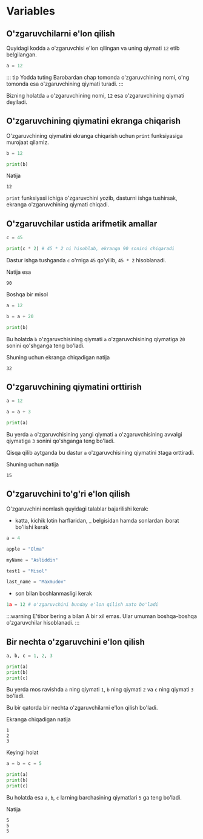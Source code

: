 # Variables

## O'zgaruvchilarni e'lon qilish

Quyidagi kodda `a` o'zgaruvchisi e'lon qilingan va uning qiymati `12` etib belgilangan.

```python
a = 12
```

::: tip Yodda tuting
Barobardan chap tomonda o'zgaruvchining nomi, o'ng tomonda esa o'zgaruvchining qiymati turadi.
:::

Bizning holatda `a` o'zgaruvchining nomi, `12` esa o'zgaruvchining qiymati deyiladi.

## O'zgaruvchining qiymatini ekranga chiqarish

O'zgaruvchining qiymatini ekranga chiqarish uchun `print` funksiyasiga murojaat qilamiz.

```python {3}
b = 12

print(b)
```

Natija
```text
12
```

`print` funksiyasi ichiga o'zgaruvchini yozib, dasturni ishga tushirsak, 
ekranga o'zgaruvchining qiymati chiqadi.

## O'zgaruvchilar ustida arifmetik amallar

```python
c = 45

print(c * 2) # 45 * 2 ni hisoblab, ekranga 90 sonini chiqaradi
```

Dastur ishga tushganda `c` o'rniga `45` qo'yilib, `45 * 2` hisoblanadi. 

Natija esa
```text
90
```

Boshqa bir misol

```python {3}
a = 12

b = a + 20

print(b)
```

Bu holatda `b` o'zgaruvchisining qiymati `a` o'zgaruvchisining qiymatiga `20` sonini qo'shganga teng bo'ladi.

Shuning uchun ekranga chiqadigan natija

```text
32
```

## O'zgaruvchining qiymatini orttirish

```python {3}
a = 12

a = a + 3

print(a)
```

Bu yerda `a` o'zgaruvchisining yangi qiymati `a` o'zgaruvchisining avvalgi qiymatiga `3` sonini qo'shganga teng bo'ladi.

Qisqa qilib aytganda bu dastur `a` o'zgaruvchisining qiymatini `3`taga orttiradi.

Shuning uchun natija

```text
15
```

## O'zgaruvchini to'g'ri e'lon qilish

O'zgaruvchini nomlash quyidagi talablar bajarilishi kerak:
* katta, kichik lotin harflaridan, _ belgisidan hamda sonlardan iborat bo'lishi kerak
```python
a = 4

apple = "Olma"

myName = "Asliddin"

test1 = "Misol"

last_name = "Maxmudov"
```
* son bilan boshlanmasligi kerak
```python
1a = 12 # o'zgaruvchini bunday e'lon qilish xato bo'ladi
```

:::warning E'tibor bering
a bilan A bir xil emas. Ular umuman boshqa-boshqa o'zgaruvchilar hisoblanadi.
:::

## Bir nechta o'zgaruvchini e'lon qilish

```python {1}
a, b, c = 1, 2, 3

print(a)
print(b)
print(c)
```

Bu yerda mos ravishda `a` ning qiymati `1`, `b` ning qiymati `2` va `c` ning qiymati `3` bo'ladi.

Bu bir qatorda bir nechta o'zgaruvchilarni e'lon qilish bo'ladi.

Ekranga chiqadigan natija

```text
1
2
3
```

Keyingi holat

```python {1}
a = b = c = 5

print(a)
print(b)
print(c)
```

Bu holatda esa `a`, `b`, `c` larning barchasining qiymatlari `5` ga teng bo'ladi.

Natija
```text
5
5
5
```
